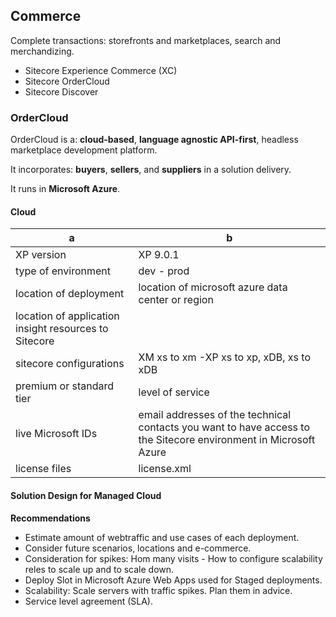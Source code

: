 
## Commerce

Complete transactions: storefronts and marketplaces, search and merchandizing.

- Sitecore Experience Commerce (XC)
- Sitecore OrderCloud
- Sitecore Discover

### OrderCloud

OrderCloud is a: **cloud-based**, **language agnostic API-first**,
headless marketplace development platform.

It incorporates: **buyers**, **sellers**, and **suppliers** in a solution delivery.

It runs in **Microsoft Azure**.

#### Cloud

| a | b |
| -- | --- |
| XP version | XP 9.0.1 |
| type of environment | dev - prod |
| location of deployment | location of microsoft azure data center or region |
| location of application insight resources to Sitecore | |
| sitecore configurations | XM xs to xm -XP xs to xp, xDB, xs to xDB |
| premium or standard tier | level of service |
| live Microsoft IDs  | email addresses of the technical contacts you want to have access to the Sitecore environment in Microsoft Azure |
| license files | license.xml |

#### Solution Design for Managed Cloud

**Recommendations**

- Estimate amount of webtraffic and use cases of each deployment.
- Consider future scenarios, locations and e-commerce.
- Consideration for spikes: Hom many visits - How to configure scalability reles to scale up and to scale down.
- Deploy Slot in Microsoft Azure Web Apps used for Staged deployments.
- Scalability: Scale servers with traffic spikes. Plan them in advice.
- Service level agreement (SLA).